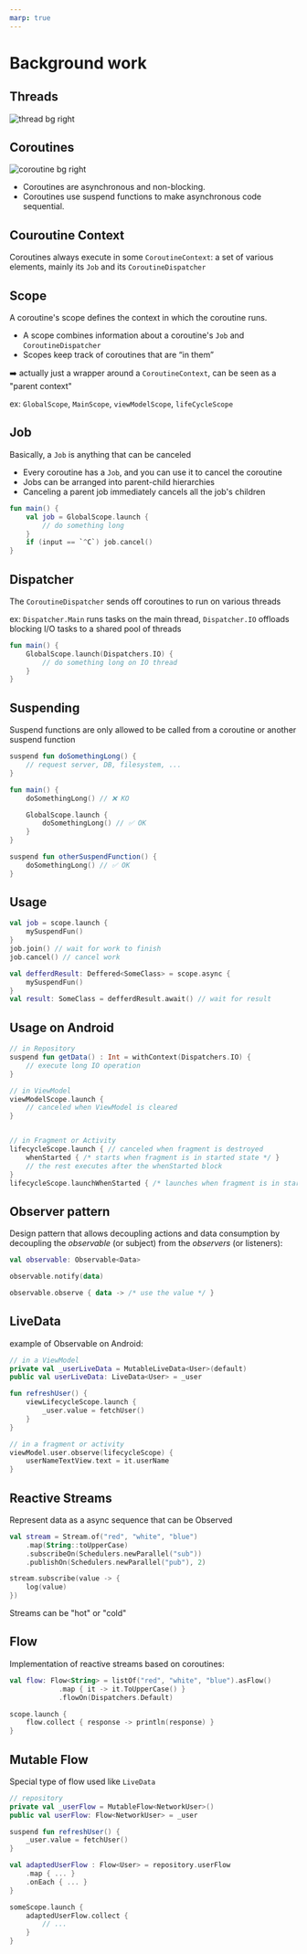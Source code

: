 ```yaml
---
marp: true
---
```

<!-- headingDivider: 2 -->
<!-- class: invert -->

# Background work

## Threads

![thread bg right](assets/thread.png)

## Coroutines

![coroutine bg right](assets/coroutine.png)

- Coroutines are asynchronous and non-blocking.
- Coroutines use suspend functions to make asynchronous code sequential.

## Couroutine Context

Coroutines always execute in some `CoroutineContext`: a set of various elements, mainly its `Job` and its `CoroutineDispatcher`

## Scope

A coroutine's scope defines the context in which the coroutine runs.

- A scope combines information about a coroutine's `Job` and `CoroutineDispatcher`
- Scopes keep track of coroutines that are “in them”

➡️ actually just a wrapper around a `CoroutineContext`, can be seen as a "parent context"

ex: `GlobalScope`, `MainScope`, `viewModelScope`, `lifeCycleScope`

## Job

Basically, a `Job` is anything that can be canceled

- Every coroutine has a `Job`, and you can use it to cancel the coroutine
- Jobs can be arranged into parent-child hierarchies
- Canceling a parent job immediately cancels all the job's children

```kotlin
fun main() {
    val job = GlobalScope.launch { 
        // do something long
    }
    if (input == `^C`) job.cancel()
}
```

## Dispatcher

The `CoroutineDispatcher` sends off coroutines to run on various threads

ex: `Dispatcher.Main` runs tasks on the main thread, `Dispatcher.IO` offloads blocking I/O tasks to a shared pool of threads

```kotlin
fun main() {
    GlobalScope.launch(Dispatchers.IO) { 
        // do something long on IO thread
    }
}
```

## Suspending

Suspend functions are only allowed to be called from a coroutine or another suspend function

```kotlin
suspend fun doSomethingLong() { 
    // request server, DB, filesystem, ...
}

fun main() {
    doSomethingLong() // ❌ KO 

    GlobalScope.launch { 
        doSomethingLong() // ✅ OK
    }
}

suspend fun otherSuspendFunction() {
    doSomethingLong() // ✅ OK
}
```

## Usage

```kotlin
val job = scope.launch {
    mySuspendFun()
}
job.join() // wait for work to finish
job.cancel() // cancel work

val defferdResult: Deffered<SomeClass> = scope.async {
    mySuspendFun()
}
val result: SomeClass = defferdResult.await() // wait for result
```

## Usage on Android

```kotlin
// in Repository
suspend fun getData() : Int = withContext(Dispatchers.IO) {  
    // execute long IO operation
}

// in ViewModel
viewModelScope.launch { 
    // canceled when ViewModel is cleared
}


// in Fragment or Activity
lifecycleScope.launch { // canceled when fragment is destroyed
    whenStarted { /* starts when fragment is in started state */ }
    // the rest executes after the whenStarted block
}
lifecycleScope.launchWhenStarted { /* launches when fragment is in started state */ }
```

## Observer pattern

Design pattern that allows decoupling actions and data consumption by decoupling the *observable* (or subject) from the *observers* (or listeners):

```kotlin
val observable: Observable<Data>

observable.notify(data)

observable.observe { data -> /* use the value */ }
```

## LiveData

example of Observable on Android:

```kotlin
// in a ViewModel
private val _userLiveData = MutableLiveData<User>(default)
public val userLiveData: LiveData<User> = _user

fun refreshUser() {
    viewLifecycleScope.launch {
        _user.value = fetchUser()
    }
}

// in a fragment or activity
viewModel.user.observe(lifecycleScope) {
    userNameTextView.text = it.userName
}
```

## Reactive Streams

Represent data as a async sequence that can be Observed

```kotlin
val stream = Stream.of("red", "white", "blue")
    .map(String::toUpperCase)
    .subscribeOn(Schedulers.newParallel("sub"))
    .publishOn(Schedulers.newParallel("pub"), 2)

stream.subscribe(value -> {
    log(value)
})
```

Streams can be "hot" or "cold"

## Flow

Implementation of reactive streams based on coroutines:

```kotlin
val flow: Flow<String> = listOf("red", "white", "blue").asFlow() 
            .map { it -> it.ToUpperCase() }
            .flowOn(Dispatchers.Default)

scope.launch {
    flow.collect { response -> println(response) }
}
```

## Mutable Flow

Special type of flow used like `LiveData`

```kotlin
// repository
private val _userFlow = MutableFlow<NetworkUser>()
public val userFlow: Flow<NetworkUser> = _user

suspend fun refreshUser() {
    _user.value = fetchUser()
}

val adaptedUserFlow : Flow<User> = repository.userFlow
    .map { ... }
    .onEach { ... }
}

someScope.launch {
    adaptedUserFlow.collect {
        // ...
    }
}
```
